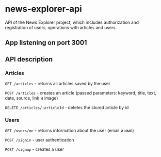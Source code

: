 # news-explorer-api

API of the News Explorer project, which includes authorization and registration of users, operations with articles and users.

## App listening on port 3001

## API description

### Articles

`GET /articles` - returns all articles saved by the user

`POST /articles` - creates an article (passed parameters: keyword, title, text, date, source, link и image)

`DELETE /articles/:articleId` - deletes the stored article by id

### Users

`GET /users/me` - returns information about the user (email и имя)

`POST /signin` - user authentication

`POST /signup` - creates a user
